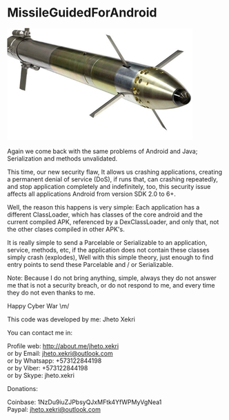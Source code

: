 MissileGuidedForAndroid
=======================

![Missile Guided For Android](image_readme.jpg)

Again we come back with the same problems of Android and Java; Serialization and methods unvalidated.

This time, our new security flaw, It allows us crashing applications, creating a permanent denial of service (DoS), if runs that, can crashing repeatedly, 
and stop application completely and indefinitely, too, this security issue affects all applications Android from version SDK 2.0 to 6+.

Well, the reason this happens is very simple: Each application has a different ClassLoader, which has classes of the core android and the current compiled APK,
referenced by a DexClassLoader, and only that, not the other clases compiled in other APK's.

It is really simple to send a Parcelable or Serializable to an application, service, methods, etc, if the application does not contain these classes simply crash (explodes), Well with this simple theory, just enough to find entry points to send these Parcelable and / or Serializable.

Note: Because I do not bring anything, simple, always they do not answer me that is not a security breach, or do not respond to me, and every time they do not even thanks to me.

Happy Cyber War \m/

 

This code was developed by me: Jheto Xekri

You can contact me in:

Profile web: http://about.me/jheto.xekri<br>
or by Email: jheto.xekri@outlook.com<br>
or by Whatsapp: +573122844198<br>
or by Viber: +573122844198<br>
or by Skype: jheto.xekri

Donations:

Coinbase: 1NzDu9iuZJPbsyQJxMFtk4YfWPMyVgNea1<br>
Paypal: jheto.xekri@outlook.com

